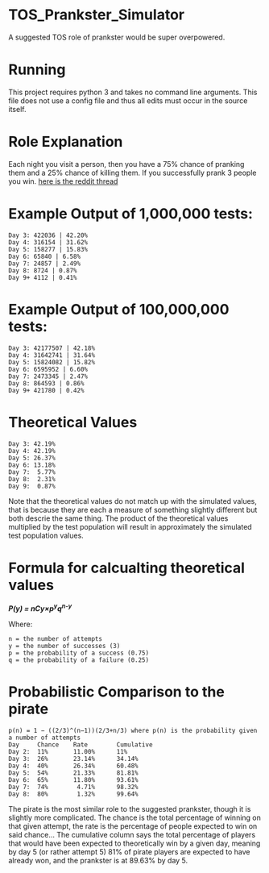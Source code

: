 # TOS_Prankster_Simulator
A suggested TOS role of prankster would be super overpowered.


# Running

This project requires python 3 and takes no command line arguments. This file does not use a config file and thus all edits must occur in the source itself.

# Role Explanation

Each night you visit a person, then you have a 75% chance of pranking them and a 25% chance of killing them. If you successfully prank 3 people you win. [here is the reddit thread](https://www.reddit.com/r/TownofSalemgame/comments/ca8o4d/i_hope_no_one_has_made_a_similar_role_idea_if/)

# Example Output of 1,000,000 tests:

```
Day 3: 422036 | 42.20%
Day 4: 316154 | 31.62%
Day 5: 158277 | 15.83%
Day 6: 65840 | 6.58%
Day 7: 24857 | 2.49%
Day 8: 8724 | 0.87%
Day 9+ 4112 | 0.41%
```

# Example Output of 100,000,000 tests:

```
Day 3: 42177507 | 42.18%
Day 4: 31642741 | 31.64%
Day 5: 15824082 | 15.82%
Day 6: 6595952 | 6.60%
Day 7: 2473345 | 2.47%
Day 8: 864593 | 0.86%
Day 9+ 421780 | 0.42%
```

# Theoretical Values
```
Day 3: 42.19%
Day 4: 42.19%
Day 5: 26.37%
Day 6: 13.18%
Day 7:  5.77%
Day 8:  2.31%
Day 9:  0.87%
```

Note that the theoretical values do not match up with the simulated values, that is because they are each a measure of something slightly different but both descrie the same thing. The product of the theoretical values multiplied by the test population will result in approximately the simulated test population values. 

# Formula for calcualting theoretical values
<b><i>P(y) = nCy×p<sup>y</sup>q<sup>n-y</sup></i></b>

Where: 
```
n = the number of attempts
y = the number of successes (3)
p = the probability of a success (0.75)
q = the probability of a failure (0.25)
```


# Probabilistic Comparison to the pirate

```
p(n) = 1 − ((2/3)^(n−1))(2/3+n/3) where p(n) is the probability given a number of attempts
Day     Chance    Rate        Cumulative
Day 2: 	11%       11.00%      11%
Day 3: 	26%       23.14%      34.14%
Day 4: 	40%       26.34%      60.48%
Day 5: 	54%       21.33%      81.81%
Day 6: 	65%       11.80%      93.61%
Day 7: 	74%        4.71%      98.32%
Day 8: 	80%        1.32%      99.64%
```

The pirate is the most similar role to the suggested prankster, though it is slightly more complicated. The chance is the total percentage of winning on that given attempt, the rate is the percentage of people expected to win on said chance... The cumulative column says the total percentage of players that would have been expected to theoretically win by a given day, meaning by day 5 (or rather attempt 5) 81% of pirate players are expected to have already won, and the prankster is at 89.63% by day 5.
